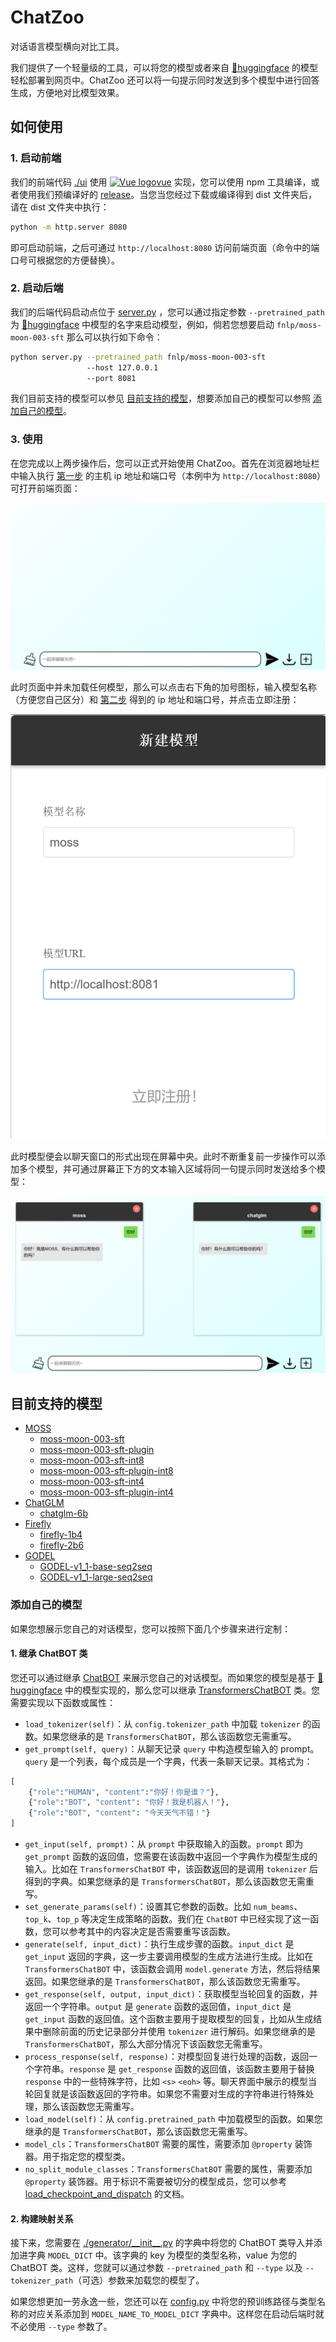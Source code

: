 # ChatZoo
对话语言模型横向对比工具。

我们提供了一个轻量级的工具，可以将您的模型或者来自 [🤗huggingface](https://huggingface.co/models) 的模型轻松部署到网页中。ChatZoo 还可以将一句提示同时发送到多个模型中进行回答生成，方便地对比模型效果。

## 如何使用

### 1. 启动前端

我们的前端代码 [./ui](https://github.com/OpenLMLab/ChatZoo/tree/main/ui) 使用 <a href="https://vuejs.org"><img width="25" src="https://vuejs.org/images/logo.png" alt="Vue logo">vue</a> 实现，您可以使用 npm 工具编译，或者使用我们预编译好的 [release](https://github.com/OpenLMLab/ChatZoo/releases)。当您当您经过下载或编译得到 dist 文件夹后，请在 dist 文件夹中执行：

```bash
python -m http.server 8080
```

即可启动前端，之后可通过 ``http://localhost:8080`` 访问前端页面（命令中的端口号可根据您的方便替换）。

### 2. 启动后端

我们的后端代码启动点位于 [server.py](https://github.com/OpenLMLab/ChatZoo/blob/main/server.py) ，您可以通过指定参数 ``--pretrained_path`` 为  [🤗huggingface](https://huggingface.co/models) 中模型的名字来启动模型，例如，倘若您想要启动 ``fnlp/moss-moon-003-sft`` 那么可以执行如下命令：

```bash
python server.py --pretrained_path fnlp/moss-moon-003-sft 
				 --host 127.0.0.1 
				 --port 8081
```

我们目前支持的模型可以参见 [目前支持的模型](#目前支持的模型)，想要添加自己的模型可以参照 [添加自己的模型](#添加自己的模型)。

### 3. 使用

在您完成以上两步操作后，您可以正式开始使用 ChatZoo。首先在浏览器地址栏中输入执行 [第一步](#1.%20启动前端) 的主机 ip 地址和端口号（本例中为 ``http://localhost:8080``）可打开前端页面：

![](./pics/readme1.png)

此时页面中并未加载任何模型，那么可以点击右下角的加号图标，输入模型名称（方便您自己区分）和 [第二步](#2.%20启动后端) 得到的 ip 地址和端口号，并点击立即注册：

![](./pics/readme2.png)

此时模型便会以聊天窗口的形式出现在屏幕中央。此时不断重复前一步操作可以添加多个模型，并可通过屏幕正下方的文本输入区域将同一句提示同时发送给多个模型：

![](./pics/readme3.png)

## 目前支持的模型

- [MOSS](https://github.com/OpenLMLab/MOSS)
    - [moss-moon-003-sft](https://huggingface.co/fnlp/moss-moon-003-sft)
    - [moss-moon-003-sft-plugin](https://huggingface.co/fnlp/moss-moon-003-sft-plugin)
    - [moss-moon-003-sft-int8](https://huggingface.co/fnlp/moss-moon-003-sft-int8)
    - [moss-moon-003-sft-plugin-int8](https://huggingface.co/fnlp/moss-moon-003-sft-plugin-int8)
    - [moss-moon-003-sft-int4](https://huggingface.co/fnlp/moss-moon-003-sft-int4)
    - [moss-moon-003-sft-plugin-int4](https://huggingface.co/fnlp/moss-moon-003-sft-plugin-int4)
- [ChatGLM](https://github.com/THUDM/ChatGLM-6B)
    - [chatglm-6b](https://huggingface.co/THUDM/chatglm-6b)
- [Firefly](https://github.com/yangjianxin1/Firefly)
    - [firefly-1b4](https://huggingface.co/YeungNLP/firefly-1b4)
    - [firefly-2b6](https://huggingface.co/YeungNLP/firefly-2b6)
- [GODEL](https://github.com/microsoft/GODEL)
    - [GODEL-v1_1-base-seq2seq](https://huggingface.co/microsoft/GODEL-v1_1-base-seq2seq)
    - [GODEL-v1_1-large-seq2seq](https://huggingface.co/microsoft/GODEL-v1_1-large-seq2seq)

### 添加自己的模型

如果您想展示您自己的对话模型，您可以按照下面几个步骤来进行定制：

#### 1. 继承 ChatBOT 类

您还可以通过继承 [ChatBOT](https://github.com/OpenLMLab/ChatZoo/blob/main/generator/chatbot.py) 来展示您自己的对话模型。而如果您的模型是基于 [🤗huggingface](https://huggingface.co/models) 中的模型实现的，那么您可以继承 [TransformersChatBOT](https://github.com/OpenLMLab/ChatZoo/blob/main/generator/transformersbot.py) 类。您需要实现以下函数或属性：

- `load_tokenizer(self)`：从 `config.tokenizer_path` 中加载 `tokenizer` 的函数。如果您继承的是 `TransformersChatBOT`，那么该函数您无需重写。
- `get_prompt(self, query)`：从聊天记录 `query` 中构造模型输入的 prompt。`query` 是一个列表，每个成员是一个字典，代表一条聊天记录。其格式为：

```python
[
    {"role":"HUMAN", "content":"你好！你是谁？"},
    {"role":"BOT", "content": "你好！我是机器人！"},
    {"role":"BOT", "content": "今天天气不错！"}
]
```

- `get_input(self, prompt)`：从 `prompt` 中获取输入的函数。`prompt` 即为 `get_prompt` 函数的返回值，您需要在该函数中返回一个字典作为模型生成的输入。比如在 `TransformersChatBOT` 中，该函数返回的是调用 `tokenizer` 后得到的字典。如果您继承的是 `TransformersChatBOT`，那么该函数您无需重写。
- `set_generate_params(self)`：设置其它参数的函数。比如 `num_beams`、`top_k`、`top_p` 等决定生成策略的函数。我们在 `ChatBOT` 中已经实现了这一函数，您可以参考其中的内容决定是否需要重写该函数。
- `generate(self, input_dict)`：执行生成步骤的函数。`input_dict` 是 `get_input` 返回的字典，这一步主要调用模型的生成方法进行生成。比如在 `TransformersChatBOT` 中，该函数会调用 `model.generate` 方法，然后将结果返回。如果您继承的是 `TransformersChatBOT`，那么该函数您无需重写。
- `get_response(self, output, input_dict)`：获取模型当轮回复的函数，并返回一个字符串。`output` 是 `generate` 函数的返回值，`input_dict` 是 `get_input` 函数的返回值。这个函数主要用于提取模型的回复，比如从生成结果中删除前面的历史记录部分并使用 `tokenizer` 进行解码。如果您继承的是 `TransformersChatBOT`，那么大部分情况下该函数您无需重写。
- `process_response(self, response)`：对模型回复进行处理的函数，返回一个字符串。`response` 是 `get_response` 函数的返回值，该函数主要用于替换 `response` 中的一些特殊字符，比如 `<s>` `<eoh>` 等。聊天界面中展示的模型当轮回复就是该函数返回的字符串。如果您不需要对生成的字符串进行特殊处理，那么该函数您无需重写。
- `load_model(self)`：从 `config.pretrained_path` 中加载模型的函数。如果您继承的是 `TransformersChatBOT`，那么该函数您无需重写。
- `model_cls`：`TransformersChatBOT` 需要的属性，需要添加 `@property` 装饰器。用于指定您的模型类。
- `no_split_module_classes`：`TransformersChatBOT` 需要的属性，需要添加 `@property` 装饰器。用于标识不需要被切分的模型成员，您可以参考 [load_checkpoint_and_dispatch](https://huggingface.co/docs/accelerate/package_reference/big_modeling#accelerate.load_checkpoint_and_dispatch) 的文档。

#### 2. 构建映射关系

接下来，您需要在 [./generator/\_\_init\_\_.py](https://github.com/OpenLMLab/ChatZoo/blob/main/generator/__init__.py) 的字典中将您的 ChatBOT 类导入并添加进字典 `MODEL_DICT` 中。该字典的 key 为模型的类型名称，value 为您的 ChatBOT 类。这样，您就可以通过参数 `--pretrained_path` 和 `--type` 以及 `--tokenizer_path`（可选）参数来加载您的模型了。

如果您想更加一劳永逸一些，您还可以在 [config.py](https://github.com/OpenLMLab/ChatZoo/blob/main/config.py) 中将您的预训练路径与类型名称的对应关系添加到 `MODEL_NAME_TO_MODEL_DICT` 字典中。这样您在启动后端时就不必使用 `--type` 参数了。
